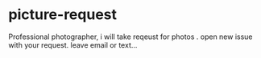 # picture-request

Professional photographer,
i will take reqeust for photos
. open new issue with your request. leave email or text...
